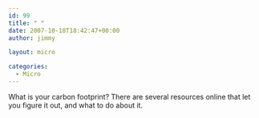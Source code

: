 ```yaml
---
id: 99
title: " "
date: 2007-10-18T18:42:47+00:00
author: jimmy

layout: micro

categories:
  - Micro
---
```


 What is your carbon footprint?  There are several resources online that let you figure it out, and what to do about it.
